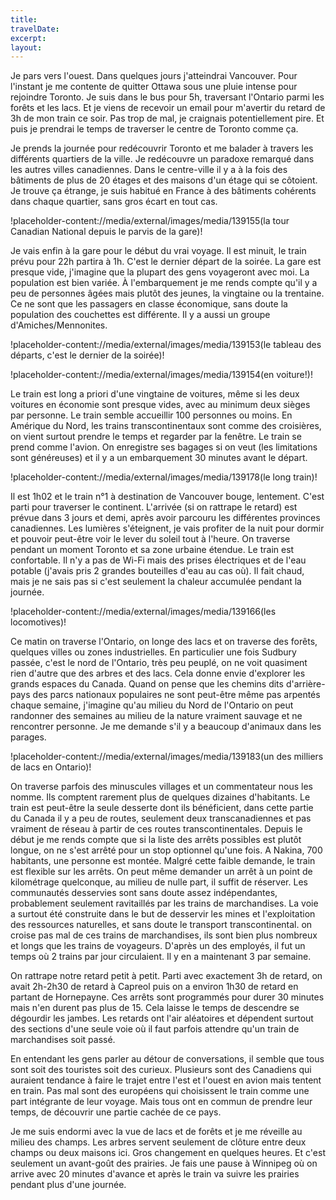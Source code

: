 ```yaml
---
title: 
travelDate: 
excerpt: 
layout: 
---
```

Je pars vers l'ouest. Dans quelques jours j'atteindrai Vancouver. Pour l'instant je me contente de quitter Ottawa sous une pluie intense pour rejoindre Toronto.
Je suis dans le bus pour 5h, traversant l'Ontario parmi les forêts et les lacs.
Et je viens de recevoir un email pour m'avertir du retard de 3h de mon train ce soir. Pas trop de mal, je craignais potentiellement pire. Et puis je prendrai le temps de traverser le centre de Toronto comme ça. 

Je prends la journée pour redécouvrir Toronto et me balader à travers les différents quartiers de la ville. Je redécouvre un paradoxe remarqué dans les autres villes canadiennes. Dans le centre-ville il y a à la fois des bâtiments de plus de 20 étages et des maisons d'un étage qui se côtoient. Je trouve ça étrange, je suis habitué en France à des bâtiments cohérents dans chaque quartier, sans gros écart en tout cas. 

!placeholder-content://media/external/images/media/139155(la tour Canadian National depuis le parvis de la gare)!

Je vais enfin à la gare pour le début du vrai voyage. Il est minuit, le train prévu pour 22h partira à 1h. C'est le dernier départ de la soirée. La gare est presque vide, j'imagine que la plupart des gens voyageront avec moi. 
La population est bien variée. À l'embarquement je me rends compte qu'il y a peu de personnes âgées mais plutôt des jeunes, la vingtaine ou la trentaine. Ce ne sont que les passagers en classe économique, sans doute la population des couchettes est différente. Il y a aussi un groupe d'Amiches/Mennonites.

!placeholder-content://media/external/images/media/139153(le tableau des départs, c'est le dernier de la soirée)!

!placeholder-content://media/external/images/media/139154(en voiture!)!

Le train est long a priori d'une vingtaine de voitures, même si les deux voitures en économie sont presque vides, avec au minimum deux sièges par personne. Le train semble accueillir 100 personnes ou moins. 
En Amérique du Nord, les trains transcontinentaux sont comme des croisières, on vient surtout prendre le temps et regarder par la fenêtre. Le train se prend comme l'avion. On enregistre ses bagages si on veut (les limitations sont généreuses) et il y a un embarquement 30 minutes avant le départ. 

!placeholder-content://media/external/images/media/139178(le long train)!

Il est 1h02 et le train n°1 à destination de Vancouver bouge, lentement. C'est parti pour traverser le continent. L'arrivée (si on rattrape le retard) est prévue dans 3 jours et demi, après avoir parcouru les différentes provinces canadiennes. 
Les lumières s'éteignent, je vais profiter de la nuit pour dormir et pouvoir peut-être voir le lever du soleil tout à l'heure. On traverse pendant un moment Toronto et sa zone urbaine étendue. 
Le train est confortable. Il n'y a pas de Wi-Fi mais des prises électriques et de l'eau potable (j'avais pris 2 grandes bouteilles d'eau au cas où). Il fait chaud, mais je ne sais pas si c'est seulement la chaleur accumulée pendant la journée.

!placeholder-content://media/external/images/media/139166(les locomotives)!

Ce matin on traverse l'Ontario, on longe des lacs et on traverse des forêts, quelques villes ou zones industrielles. En particulier une fois Sudbury passée, c'est le nord de l'Ontario, très peu peuplé, on ne voit quasiment rien d'autre que des arbres et des lacs. Cela donne envie d'explorer les grands espaces du Canada. Quand on pense que les chemins dits d'arrière-pays des parcs nationaux populaires ne sont peut-être même pas arpentés chaque semaine, j'imagine qu'au milieu du Nord de l'Ontario on peut randonner des semaines au milieu de la nature vraiment sauvage et ne rencontrer personne. Je me demande s'il y a beaucoup d'animaux dans les parages.

!placeholder-content://media/external/images/media/139183(un des milliers de lacs en Ontario)!

On traverse parfois des minuscules villages et un commentateur nous les nomme. Ils comptent rarement plus de quelques dizaines d'habitants. Le train est peut-être la seule desserte dont ils bénéficient, dans cette partie du Canada il y a peu de routes, seulement deux transcanadiennes et pas vraiment de réseau à partir de ces routes transcontinentales. 
Depuis le début je me rends compte que si la liste des arrêts possibles est plutôt longue, on ne s'est arrêté pour un stop optionnel qu'une fois. A Nakina, 700 habitants, une personne est montée. Malgré cette faible demande, le train est flexible sur les arrêts. On peut même demander un arrêt à un point de kilométrage quelconque, au milieu de nulle part, il suffit de réserver. 
Les communautés desservies sont sans doute assez indépendantes, probablement seulement ravitaillés par les trains de marchandises. 
La voie a surtout été construite dans le but de desservir les mines et l'exploitation des ressources naturelles, et sans doute le transport transcontinental. on croise pas mal de ces trains de marchandises, ils sont bien plus nombreux et longs que les trains de voyageurs. D'après un des employés, il fut un temps où 2 trains par jour circulaient. Il y en a maintenant 3 par semaine. 

On rattrape notre retard petit à petit. Parti avec exactement 3h de retard, on avait 2h-2h30 de retard à Capreol puis on a environ 1h30 de retard en partant de Hornepayne. Ces arrêts sont programmés pour durer 30 minutes mais n'en durent pas plus de 15. Cela laisse le temps de descendre se dégourdir les jambes. Les retards ont l'air aléatoires et dépendent surtout des sections d'une seule voie où il faut parfois attendre qu'un train de marchandises soit passé. 

En entendant les gens parler au détour de conversations, il semble que tous sont soit des touristes soit des curieux. Plusieurs sont des Canadiens qui auraient tendance à faire le trajet entre l'est et l'ouest en avion mais tentent en train. Pas mal sont des européens qui choisissent le train comme une part intégrante de leur voyage. Mais tous ont en commun de prendre leur temps, de découvrir une partie cachée de ce pays.

Je me suis endormi avec la vue de lacs et de forêts et je me réveille au milieu des champs. Les arbres servent seulement de clôture entre deux champs ou deux maisons ici. Gros changement en quelques heures. Et c'est seulement un avant-goût des prairies. Je fais une pause à Winnipeg où on arrive avec 20 minutes d'avance et après le train va suivre les prairies pendant plus d'une journée. 